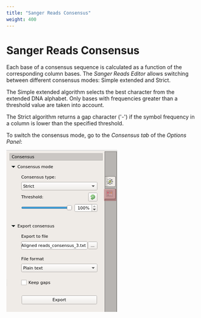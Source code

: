 ```yaml
---
title: "Sanger Reads Consensus"
weight: 400
---
```


# Sanger Reads Consensus

Each base of a consensus sequence is calculated as a function of the corresponding column bases. The _Sanger Reads Editor_ allows switching between different consensus modes: Simple extended and Strict.

The Simple extended algorithm selects the best character from the extended DNA alphabet. Only bases with frequencies greater than a threshold value are taken into account.

The Strict algorithm returns a gap character ('-') if the symbol frequency in a column is lower than the specified threshold.

To switch the consensus mode, go to the _Consensus tab_ of the _Options Panel_:

![](/images/65929772/65929773.png)
